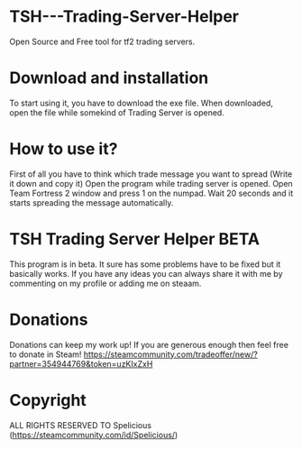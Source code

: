 # TSH---Trading-Server-Helper
Open Source and Free tool for tf2 trading servers. 

# Download and installation
To start using it, you have to download the exe file.
When downloaded, open the file while somekind of Trading Server is opened.

# How to use it?
First of all you have to think which trade message you want to spread (Write it down and copy it)
Open the program while trading server is opened.
Open Team Fortress 2 window and press 1 on the numpad.
Wait 20 seconds and it starts spreading the message automatically.

# TSH Trading Server Helper BETA
This program is in beta. It sure has some problems have to be fixed but it basically works.
If you have any ideas you can always share it with me by commenting on my profile or adding me on steaam.
 
# Donations
Donations can keep my work up!
If you are generous enough then feel free to donate in Steam!
https://steamcommunity.com/tradeoffer/new/?partner=354944769&token=uzKIxZxH
 
# Copyright
ALL RIGHTS RESERVED TO Spelicious (https://steamcommunity.com/id/Spelicious/)
